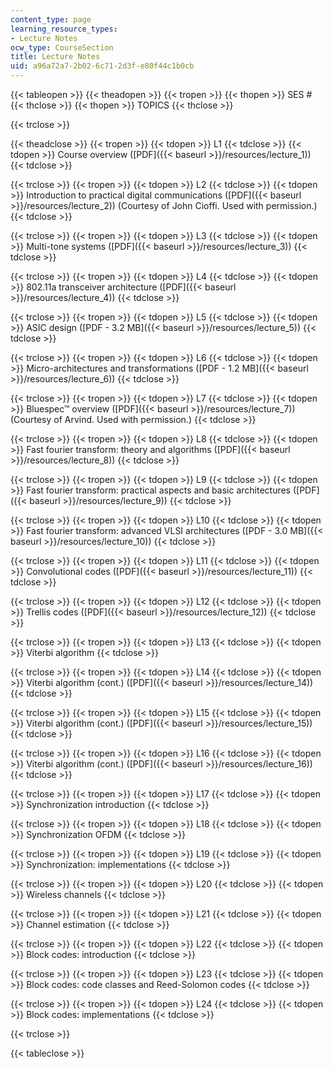 ```yaml
---
content_type: page
learning_resource_types:
- Lecture Notes
ocw_type: CourseSection
title: Lecture Notes
uid: a96a72a7-2b02-6c71-2d3f-e80f44c1b0cb
---
```


{{< tableopen >}}
{{< theadopen >}}
{{< tropen >}}
{{< thopen >}}
SES #
{{< thclose >}}
{{< thopen >}}
TOPICS
{{< thclose >}}

{{< trclose >}}

{{< theadclose >}}
{{< tropen >}}
{{< tdopen >}}
L1
{{< tdclose >}}
{{< tdopen >}}
Course overview ([PDF]({{< baseurl >}}/resources/lecture_1))
{{< tdclose >}}

{{< trclose >}}
{{< tropen >}}
{{< tdopen >}}
L2
{{< tdclose >}}
{{< tdopen >}}
Introduction to practical digital communications ([PDF]({{< baseurl >}}/resources/lecture_2)) (Courtesy of John Cioffi. Used with permission.)
{{< tdclose >}}

{{< trclose >}}
{{< tropen >}}
{{< tdopen >}}
L3
{{< tdclose >}}
{{< tdopen >}}
Multi-tone systems ([PDF]({{< baseurl >}}/resources/lecture_3))
{{< tdclose >}}

{{< trclose >}}
{{< tropen >}}
{{< tdopen >}}
L4
{{< tdclose >}}
{{< tdopen >}}
802.11a transceiver architecture ([PDF]({{< baseurl >}}/resources/lecture_4))
{{< tdclose >}}

{{< trclose >}}
{{< tropen >}}
{{< tdopen >}}
L5
{{< tdclose >}}
{{< tdopen >}}
ASIC design ([PDF - 3.2 MB]({{< baseurl >}}/resources/lecture_5))
{{< tdclose >}}

{{< trclose >}}
{{< tropen >}}
{{< tdopen >}}
L6
{{< tdclose >}}
{{< tdopen >}}
Micro-architectures and transformations ([PDF - 1.2 MB]({{< baseurl >}}/resources/lecture_6))
{{< tdclose >}}

{{< trclose >}}
{{< tropen >}}
{{< tdopen >}}
L7
{{< tdclose >}}
{{< tdopen >}}
Bluespec™ overview ([PDF]({{< baseurl >}}/resources/lecture_7)) (Courtesy of Arvind. Used with permission.)
{{< tdclose >}}

{{< trclose >}}
{{< tropen >}}
{{< tdopen >}}
L8
{{< tdclose >}}
{{< tdopen >}}
Fast fourier transform: theory and algorithms ([PDF]({{< baseurl >}}/resources/lecture_8))
{{< tdclose >}}

{{< trclose >}}
{{< tropen >}}
{{< tdopen >}}
L9
{{< tdclose >}}
{{< tdopen >}}
Fast fourier transform: practical aspects and basic architectures ([PDF]({{< baseurl >}}/resources/lecture_9))
{{< tdclose >}}

{{< trclose >}}
{{< tropen >}}
{{< tdopen >}}
L10
{{< tdclose >}}
{{< tdopen >}}
Fast fourier transform: advanced VLSI architectures ([PDF - 3.0 MB]({{< baseurl >}}/resources/lecture_10))
{{< tdclose >}}

{{< trclose >}}
{{< tropen >}}
{{< tdopen >}}
L11
{{< tdclose >}}
{{< tdopen >}}
Convolutional codes ([PDF]({{< baseurl >}}/resources/lecture_11))
{{< tdclose >}}

{{< trclose >}}
{{< tropen >}}
{{< tdopen >}}
L12
{{< tdclose >}}
{{< tdopen >}}
Trellis codes ([PDF]({{< baseurl >}}/resources/lecture_12))
{{< tdclose >}}

{{< trclose >}}
{{< tropen >}}
{{< tdopen >}}
L13
{{< tdclose >}}
{{< tdopen >}}
Viterbi algorithm
{{< tdclose >}}

{{< trclose >}}
{{< tropen >}}
{{< tdopen >}}
L14
{{< tdclose >}}
{{< tdopen >}}
Viterbi algorithm (cont.) ([PDF]({{< baseurl >}}/resources/lecture_14))
{{< tdclose >}}

{{< trclose >}}
{{< tropen >}}
{{< tdopen >}}
L15
{{< tdclose >}}
{{< tdopen >}}
Viterbi algorithm (cont.) ([PDF]({{< baseurl >}}/resources/lecture_15))
{{< tdclose >}}

{{< trclose >}}
{{< tropen >}}
{{< tdopen >}}
L16
{{< tdclose >}}
{{< tdopen >}}
Viterbi algorithm (cont.) ([PDF]({{< baseurl >}}/resources/lecture_16))
{{< tdclose >}}

{{< trclose >}}
{{< tropen >}}
{{< tdopen >}}
L17
{{< tdclose >}}
{{< tdopen >}}
Synchronization introduction
{{< tdclose >}}

{{< trclose >}}
{{< tropen >}}
{{< tdopen >}}
L18
{{< tdclose >}}
{{< tdopen >}}
Synchronization OFDM
{{< tdclose >}}

{{< trclose >}}
{{< tropen >}}
{{< tdopen >}}
L19
{{< tdclose >}}
{{< tdopen >}}
Synchronization: implementations
{{< tdclose >}}

{{< trclose >}}
{{< tropen >}}
{{< tdopen >}}
L20
{{< tdclose >}}
{{< tdopen >}}
Wireless channels
{{< tdclose >}}

{{< trclose >}}
{{< tropen >}}
{{< tdopen >}}
L21
{{< tdclose >}}
{{< tdopen >}}
Channel estimation
{{< tdclose >}}

{{< trclose >}}
{{< tropen >}}
{{< tdopen >}}
L22
{{< tdclose >}}
{{< tdopen >}}
Block codes: introduction
{{< tdclose >}}

{{< trclose >}}
{{< tropen >}}
{{< tdopen >}}
L23
{{< tdclose >}}
{{< tdopen >}}
Block codes: code classes and Reed-Solomon codes
{{< tdclose >}}

{{< trclose >}}
{{< tropen >}}
{{< tdopen >}}
L24
{{< tdclose >}}
{{< tdopen >}}
Block codes: implementations
{{< tdclose >}}

{{< trclose >}}

{{< tableclose >}}